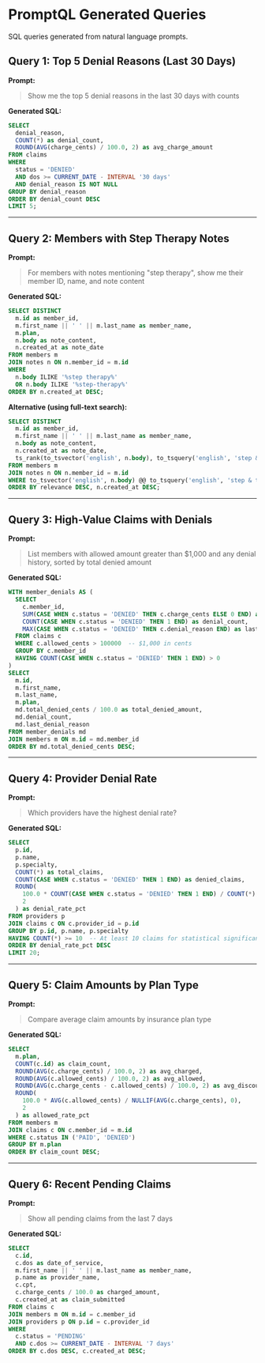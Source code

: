# PromptQL Generated Queries

SQL queries generated from natural language prompts.

## Query 1: Top 5 Denial Reasons (Last 30 Days)

**Prompt:**
> Show me the top 5 denial reasons in the last 30 days with counts

**Generated SQL:**
```sql
SELECT
  denial_reason,
  COUNT(*) as denial_count,
  ROUND(AVG(charge_cents) / 100.0, 2) as avg_charge_amount
FROM claims
WHERE
  status = 'DENIED'
  AND dos >= CURRENT_DATE - INTERVAL '30 days'
  AND denial_reason IS NOT NULL
GROUP BY denial_reason
ORDER BY denial_count DESC
LIMIT 5;
```

---

## Query 2: Members with Step Therapy Notes

**Prompt:**
> For members with notes mentioning "step therapy", show me their member ID, name, and note content

**Generated SQL:**
```sql
SELECT DISTINCT
  m.id as member_id,
  m.first_name || ' ' || m.last_name as member_name,
  m.plan,
  n.body as note_content,
  n.created_at as note_date
FROM members m
JOIN notes n ON n.member_id = m.id
WHERE
  n.body ILIKE '%step therapy%'
  OR n.body ILIKE '%step-therapy%'
ORDER BY n.created_at DESC;
```

**Alternative (using full-text search):**
```sql
SELECT DISTINCT
  m.id as member_id,
  m.first_name || ' ' || m.last_name as member_name,
  n.body as note_content,
  n.created_at as note_date,
  ts_rank(to_tsvector('english', n.body), to_tsquery('english', 'step & therapy')) as relevance
FROM members m
JOIN notes n ON n.member_id = m.id
WHERE to_tsvector('english', n.body) @@ to_tsquery('english', 'step & therapy')
ORDER BY relevance DESC, n.created_at DESC;
```

---

## Query 3: High-Value Claims with Denials

**Prompt:**
> List members with allowed amount greater than $1,000 and any denial history, sorted by total denied amount

**Generated SQL:**
```sql
WITH member_denials AS (
  SELECT
    c.member_id,
    SUM(CASE WHEN c.status = 'DENIED' THEN c.charge_cents ELSE 0 END) as total_denied_cents,
    COUNT(CASE WHEN c.status = 'DENIED' THEN 1 END) as denial_count,
    MAX(CASE WHEN c.status = 'DENIED' THEN c.denial_reason END) as last_denial_reason
  FROM claims c
  WHERE c.allowed_cents > 100000  -- $1,000 in cents
  GROUP BY c.member_id
  HAVING COUNT(CASE WHEN c.status = 'DENIED' THEN 1 END) > 0
)
SELECT
  m.id,
  m.first_name,
  m.last_name,
  m.plan,
  md.total_denied_cents / 100.0 as total_denied_amount,
  md.denial_count,
  md.last_denial_reason
FROM member_denials md
JOIN members m ON m.id = md.member_id
ORDER BY md.total_denied_cents DESC;
```

---

## Query 4: Provider Denial Rate

**Prompt:**
> Which providers have the highest denial rate?

**Generated SQL:**
```sql
SELECT
  p.id,
  p.name,
  p.specialty,
  COUNT(*) as total_claims,
  COUNT(CASE WHEN c.status = 'DENIED' THEN 1 END) as denied_claims,
  ROUND(
    100.0 * COUNT(CASE WHEN c.status = 'DENIED' THEN 1 END) / COUNT(*),
    2
  ) as denial_rate_pct
FROM providers p
JOIN claims c ON c.provider_id = p.id
GROUP BY p.id, p.name, p.specialty
HAVING COUNT(*) >= 10  -- At least 10 claims for statistical significance
ORDER BY denial_rate_pct DESC
LIMIT 20;
```

---

## Query 5: Claim Amounts by Plan Type

**Prompt:**
> Compare average claim amounts by insurance plan type

**Generated SQL:**
```sql
SELECT
  m.plan,
  COUNT(c.id) as claim_count,
  ROUND(AVG(c.charge_cents) / 100.0, 2) as avg_charged,
  ROUND(AVG(c.allowed_cents) / 100.0, 2) as avg_allowed,
  ROUND(AVG(c.charge_cents - c.allowed_cents) / 100.0, 2) as avg_discount,
  ROUND(
    100.0 * AVG(c.allowed_cents) / NULLIF(AVG(c.charge_cents), 0),
    2
  ) as allowed_rate_pct
FROM members m
JOIN claims c ON c.member_id = m.id
WHERE c.status IN ('PAID', 'DENIED')
GROUP BY m.plan
ORDER BY claim_count DESC;
```

---

## Query 6: Recent Pending Claims

**Prompt:**
> Show all pending claims from the last 7 days

**Generated SQL:**
```sql
SELECT
  c.id,
  c.dos as date_of_service,
  m.first_name || ' ' || m.last_name as member_name,
  p.name as provider_name,
  c.cpt,
  c.charge_cents / 100.0 as charged_amount,
  c.created_at as claim_submitted
FROM claims c
JOIN members m ON m.id = c.member_id
JOIN providers p ON p.id = c.provider_id
WHERE
  c.status = 'PENDING'
  AND c.dos >= CURRENT_DATE - INTERVAL '7 days'
ORDER BY c.dos DESC, c.created_at DESC;
```
